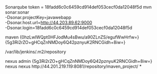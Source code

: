 Sonarqube
token = 18fadd6c0c6459cd914def053cecf0da12048f5d
mvn sonar:sonar \
  -Dsonar.projectKey=javawebapp \
  -Dsonar.host.url=http://44.203.89.62:9000 \
  -Dsonar.login=18fadd6c0c6459cd914def053cecf0da12048f5d

maven
{0hzLwlWQpt0HFJodMu4sBwu/a90ZLnZS/egufWwHrfw=} 
{5g3Ri2rZO+gHCqZnNMDoy6Q42pznyuK2RNCGidh+8iw=}

<?xml version="1.0" encoding="UTF-8"?>

<settings xmlns="http://maven.apache.org/POM/4.0.0"
        xmlns:xsi="http://www.w3.org/2001/XMLSchema-instance"
          xsi:schemaLocation="http://maven.apache.org/POM/4.0.0 http://maven.apache.org/xsd/settings-1.0.0.xsd">

  <localRepository>/var/lib/jenkins/.m2/repository</localRepository>

<servers>
   <server>
        <id>nexus</id>
        <username>admin</username>
        <password>{5g3Ri2rZO+gHCqZnNMDoy6Q42pznyuK2RNCGidh+8iw=}</password>
    </server>
</servers>

<mirrors>
    <mirror>
      <id>nexus</id>
      <name>nexus</name>
      <url>http://44.201.219.119:8081/repository/maven_project/</url>
      <mirrorOf>*</mirrorOf>
    </mirror>
  </mirrors>

</settings>
